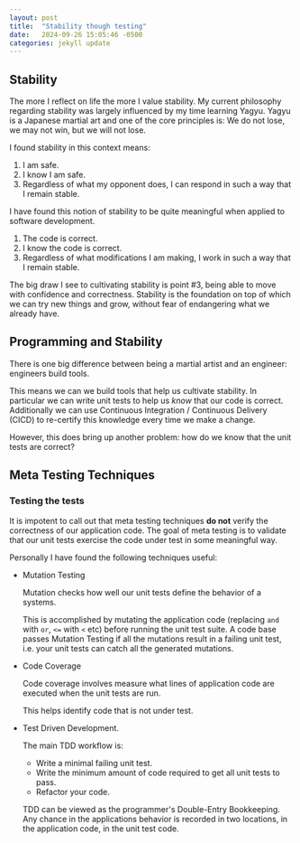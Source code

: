 ```yaml
---
layout: post
title:  "Stability though testing"
date:   2024-09-26 15:05:46 -0500
categories: jekyll update
---
```


## Stability
The more I reflect on life the more I value stability. 
My current philosophy regarding stability was largely influenced by my time learning Yagyu.
Yagyu is a Japanese martial art and one of the core principles is: We do not lose, we may not win, but we will not lose.

I found stability in this context means:
1. I am safe.
2. I know I am safe.
3. Regardless of what my opponent does, I can respond in such a way that I remain stable.

I have found this notion of stability to be quite meaningful when applied to software development.
1. The code is correct.
2. I know the code is correct. 
3. Regardless of what modifications I am making, I work in such a way that I remain stable.

The big draw I see to cultivating stability is point #3, being able to move with confidence and correctness.
Stability is the foundation on top of which we can try new things and grow, without fear of endangering what we already have.

## Programming and Stability
There is one big difference between being a martial artist and an engineer: engineers build tools.

This means we can we build tools that help us cultivate stability.
In particular we can write unit tests to help us *know* that our code is correct.
Additionally we can use Continuous Integration / Continuous Delivery (CICD) to re-certify this knowledge every time we make a change.

However, this does bring up another problem: how do we know that the unit tests are correct?
## Meta Testing Techniques
### Testing the tests
It is impotent to call out that meta testing techniques **do not** verify the correctness of our application code.
The goal of meta testing is to validate that our unit tests exercise the code under test in some meaningful way. 

Personally I have found the following techniques useful: 
- Mutation Testing

    Mutation checks how well our unit tests define the behavior of a systems.

    This is accomplished by mutating the application code (replacing `and` with `or`, `<=` with `<` etc) before running the unit test suite.
    A code base passes Mutation Testing if all the mutations result in a failing unit test, 
    i.e. your unit tests can catch all the generated mutations.

- Code Coverage 

    Code coverage involves measure what lines of application code are executed when the unit tests are run.

    This helps identify code that is not under test.
- Test Driven Development.

    The main TDD workflow is:
    - Write a minimal failing unit test.
    - Write the minimum amount of code required to get all unit tests to pass.
    - Refactor your code.

    TDD can be viewed as the programmer's Double-Entry Bookkeeping.
    Any chance in the applications behavior is recorded in two locations, in the application code, in the unit test code.
